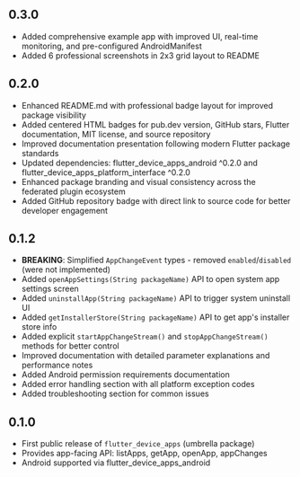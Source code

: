 ## 0.3.0
- Added comprehensive example app with improved UI, real-time monitoring, and pre-configured AndroidManifest
- Added 6 professional screenshots in 2x3 grid layout to README

## 0.2.0
- Enhanced README.md with professional badge layout for improved package visibility
- Added centered HTML badges for pub.dev version, GitHub stars, Flutter documentation, MIT license, and source repository
- Improved documentation presentation following modern Flutter package standards
- Updated dependencies: flutter_device_apps_android ^0.2.0 and flutter_device_apps_platform_interface ^0.2.0
- Enhanced package branding and visual consistency across the federated plugin ecosystem
- Added GitHub repository badge with direct link to source code for better developer engagement

## 0.1.2
- **BREAKING**: Simplified `AppChangeEvent` types - removed `enabled`/`disabled` (were not implemented)
- Added `openAppSettings(String packageName)` API to open system app settings screen
- Added `uninstallApp(String packageName)` API to trigger system uninstall UI
- Added `getInstallerStore(String packageName)` API to get app's installer store info
- Added explicit `startAppChangeStream()` and `stopAppChangeStream()` methods for better control
- Improved documentation with detailed parameter explanations and performance notes
- Added Android permission requirements documentation
- Added error handling section with all platform exception codes
- Added troubleshooting section for common issues

## 0.1.0
- First public release of `flutter_device_apps` (umbrella package)
- Provides app-facing API: listApps, getApp, openApp, appChanges
- Android supported via flutter_device_apps_android
